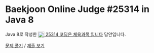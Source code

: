 # Baekjoon Online Judge #25314 in Java 8
Java 8로 작성한 [<img src="https://static.solved.ac/tier_small/1.svg" height="20" align="center">
25314 코딩은 체육과목 입니다](https://www.acmicpc.net/problem/25314) 답안입니다.

[문제 풀기](https://www.acmicpc.net/problem/25314) /
[제출 보기](https://www.acmicpc.net/source/87136283)
